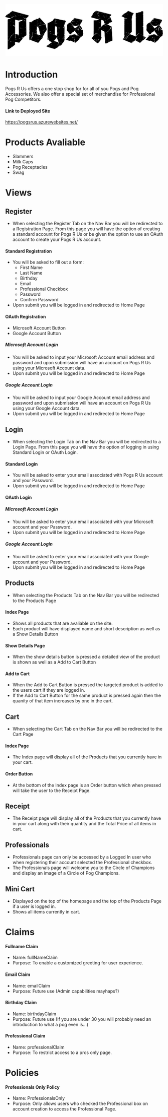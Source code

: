 ![solution image](./Graphics/Logo.png)
# Introduction 
Pogs R Us offers a one stop shop for for all of you Pogs and Pog Accessories. We also offer a special set of merchandise for Professional Pog Competitors.

#### Link to Deployed Site

https://pogsrus.azurewebsites.net/

# Products Avaliable
- Slammers
- Milk Caps
- Pog Receptacles
- Swag

# Views

## Register

- When selecting the Register Tab on the Nav Bar you will be redirected to a Registration Page. From this page you will have the option of creating a standard account for Pogs R Us or be given the option to use an OAuth account to create your Pogs R Us account. 

#### Standard Registration

- You will be asked to fill out a form:
  - First Name
  - Last Name
  - Birthday
  - Email
  - Professional Checkbox
  - Password
  - Confirm Password
- Upon submit you will be logged in and redirected to Home Page

#### OAuth Registration

- Microsoft Account Button
- Google Account Button

##### Microsoft Account Login
  - You will be asked to input your Microsoft Account email address and password and upon submission will have an account on Pogs R Us using your Microsoft Account data. 
- Upon submit you will be logged in and redirected to Home Page
##### Google Account Login
  - You will be asked to input your Google Account email address and password and upon submission will have an account on Pogs R Us using your Google Account data. 
- Upon submit you will be logged in and redirected to Home Page
## Login

- When selecting the Login Tab on the Nav Bar you will be redirected to a Login Page. From this page you will have the option of logging in using Standard Login or OAuth Login.

#### Standard Login

- You will be asked to enter your email associated with Pogs R Us account and your Password.
- Upon submit you will be logged in and redirected to Home Page

#### OAuth Login

##### Microsoft Account Login

- You will be asked to enter your email associated with your Microsoft account and your Password.
- Upon submit you will be logged in and redirected to Home Page

##### Google Account Login

- You will be asked to enter your email associated with your Google account and your Password.
- Upon submit you will be logged in and redirected to Home Page

## Products

- When selecting the Products Tab on the Nav Bar you will be redirected to the Products Page

#### Index Page
- Shows all products that are avaliable on the site.
- Each product will have displayed name and short description as well as a Show Details Button
#### Show Details Page
- When the show details button is pressed a detailed view of the product is shown as well as a Add to Cart Button
#### Add to Cart
- When the Add to Cart Button is pressed the targeted product is added to the users cart if they are logged in.
- If the Add to Cart Button for the same product is pressed again then the quanity of that item increases by one in the cart.
## Cart
- When selecting the Cart Tab on the Nav Bar you will be redirected to the Cart Page
#### Index Page
- The Index page will display all of the Products that you currently have in your cart.
#### Order Button
- At the bottom of the Index page is an Order button which when pressed will take the user to the Receipt Page.
## Receipt
- The Receipt page will display all of the Products that you currently have in your cart along with their quantity and the Total Price of all items in cart.

## Professionals
- Professionals page can only be accessed by a Logged In user who when registering their account selected the Professional checkbox.
- The Professionals page will welcome you to the Circle of Champions and display an image of a Circle of Pog Champions.
## Mini Cart
- Displayed on the top of the homepage and the top of the Products Page if a user is logged in.
- Shows all items currently in cart.



# Claims
#### Fullname Claim
- Name: fullNameClaim
- Purpose: To enable a customized greeting for user experience.

#### Email Claim
- Name: emailClaim
- Purpose: Future use (Admin capabilities mayhaps?)

#### Birthday Claim
- Name: birthdayClaim
- Purpose: Future use (If you are under 30 you will probably need an introduction to what a pog even is...)

#### Professional Claim
- Name: professionalClaim
- Purpose: To restrict access to a pros only page.

# Policies

#### Professionals Only Policy
- Name: ProfessionalsOnly
- Purpose: Only allows users who checked the Professional box on account creation to access the Professional Page.





